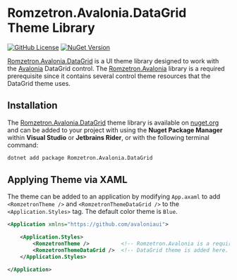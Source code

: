 # Romzetron.Avalonia.DataGrid Theme Library

[![GitHub License](https://img.shields.io/github/license/Romzetron/Romzetron.Avalonia)](https://github.com/Romzetron/Romzetron.Avalonia/blob/main/LICENSE.md)
[![NuGet Version](https://img.shields.io/nuget/v/Romzetron.Avalonia.DataGrid)](https://www.nuget.org/packages/Romzetron.Avalonia.DataGrid)

[Romzetron.Avalonia.DataGrid](https://github.com/Romzetron/Romzetron.Avalonia) is a UI theme library designed to work with the [Avalonia](https://avaloniaui.net) DataGrid control. The [Romzetron.Avalonia](https://github.com/Romzetron/Romzetron.Avalonia) library is a required prerequisite since it contains several control theme resources that the DataGrid theme uses.

## Installation

The [Romzetron.Avalonia.DataGrid](https://github.com/Romzetron/Romzetron.Avalonia) theme library is available on [nuget.org](https://www.nuget.org/packages/Romzetron.Avalonia.DataGrid) and can be added to your project with using the **Nuget Package Manager** within **Visual Studio** or **Jetbrains Rider**, or with the following terminal command:

```bash
dotnet add package Romzetron.Avalonia.DataGrid
```

## Applying Theme via XAML

The theme can be added to an application by modifying `App.axaml` to add `<RomzetronTheme />` and `<RomzetronThemeDataGrid />` to the `<Application.Styles>` tag. The default color theme is `Blue`.

```xml
<Application xmlns="https://github.com/avaloniaui">

    <Application.Styles>
        <RomzetronTheme />          <!-- Romzetron.Avalonia is a required prerequisite. -->
        <RomzetronThemeDataGrid />  <!-- DataGrid theme is added here. -->
    </Application.Styles>

</Application>
```
